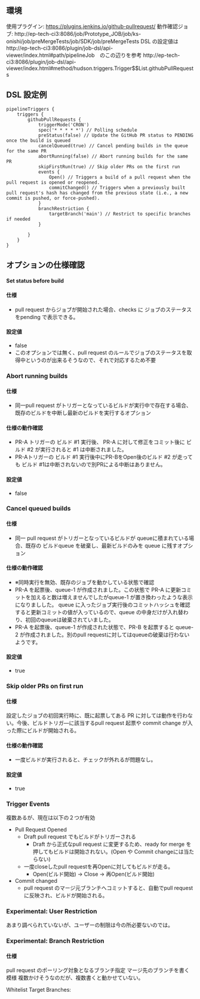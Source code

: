 ## 環境
使用プラグイン: https://plugins.jenkins.io/github-pullrequest/
動作確認ジョブ: http://ep-tech-ci3:8086/job/Prototype_JOB/job/ks-onishi/job/preMergeTests/job/SDK/job/preMergeTests
DSL の設定値は http://ep-tech-ci3:8086/plugin/job-dsl/api-viewer/index.html#path/pipelineJob　のこの辺りを参考
http://ep-tech-ci3:8086/plugin/job-dsl/api-viewer/index.html#method/hudson.triggers.Trigger$$List.githubPullRequests

## DSL 設定例

```jenkins
pipelineTriggers {
    triggers {
        githubPullRequests {
            triggerMode('CRON')
            spec('* * * * *') // Polling schedule
            preStatus(false) // Update the GitHub PR status to PENDING once the build is queued
            cancelQueued(true) // Cancel pending builds in the queue for the same PR
            abortRunning(false) // Abort running builds for the same PR
            skipFirstRun(true) // Skip older PRs on the first run
            events {
                Open() // Triggers a build of a pull request when the pull request is opened or reopened.
                commitChanged() // Triggers when a previously built pull request's hash has changed from the previous state (i.e., a new commit is pushed, or force-pushed).
            }
            branchRestriction {
                targetBranch('main') // Restrict to specific branches if needed
            }

        }
    }
}
```

## オプションの仕様確認
#### Set status before build
#### 仕様
* pull request からジョブが開始された場合、checks に ジョブのステータスをpending で表示できる。
#### 設定値
* false
* このオプションでは無く、pull request のルールでジョブのステータスを取得中というのが出来るそうなので、それで対応するため不要
### Abort running builds
#### 仕様
* 同一pull request がトリガーとなっているビルドが実行中で存在する場合、既存のビルドを中断し最新のビルドを実行するオプション
#### 仕様の動作確認
* PR-A トリガーの ビルド #1 実行後、 PR-A に対して修正をコミット後に ビルド #2 が実行されると #1 は中断されました。
* PR-Aトリガーの ビルド #1 実行後中にPR-BをOpen後のビルド #2 が走っても ビルド #1は中断されないので別PRによる中断はありません。
#### 設定値
* false

### Cancel queued builds
#### 仕様
* 同一 pull request がトリガーとなっているビルドが queueに積まれている場合、既存の ビルドqueue を破棄し、最新ビルドのみを queue に残すオプション
#### 仕様の動作確認
* ※同時実行を無効、既存のジョブを動かしている状態で確認
* PR-A を起票後、queue-1 が作成されました。この状態で PR-A に更新コミットを加えると数は増えませんでしたがqueue-1 が置き換わったような表示になりましした。 queue に入ったジョブ実行後のコミットハッシュを確認すると更新コミットの値が入っているので、queue の中身だけが入れ替わり、初回のqueueは破棄されていました。
* PR-A を起票後、queue-1 が作成された状態で、PR-B を起票すると queue-2 が作成されました。別のpull requestに対してはqueueの破棄は行わないようです。
#### 設定値
* true

### Skip older PRs on first run
#### 仕様
設定したジョブの初回実行時に、既に起票してある PR に対しては動作を行わない。今後、ビルドトリガ―に該当するpull request 起票や commit change が入った際にビルドが開始される。
#### 仕様の動作確認
* 一度ビルドが実行されると、チェックが外れるが問題なし。
#### 設定値
* true

### Trigger Events
複数あるが、現在は以下の２つが有効
* Pull Request Opened 
  * Draft pull request でもビルドがトリガーされる
    * Draft から正式なpull request に変更するため、ready for merge を押してもビルドは開始されない。(Open や Commit changeには当たらない)
  * 一度closeしたpull requestを再Openに対してもビルドが走る。
    * Open(ビルド開始) -> Close -> 再Open(ビルド開始)
* Commit changed
  * pull request のマージ元ブランチへコミットすると、自動でpull request に反映され、ビルドが開始される。

### Experimental: User Restriction
あまり調べられていないが、ユーザーの制限は今の所必要ないのでは。

### Experimental: Branch Restriction
#### 仕様
pull request のポーリング対象となるブランチ指定
マージ先のブランチを書く模様
複数かけそうなのだが、複数書くと動かせていない。

Whitelist Target Branches: